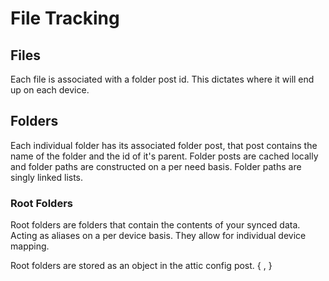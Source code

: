 # File Tracking

## Files

Each file is associated with a folder post id. This dictates where it will end up on each device.

## Folders

Each individual folder has its associated folder post, that post contains the name of the folder and the id of it's parent. Folder posts are cached locally and folder paths are constructed on a per need basis. Folder paths are singly linked lists.

### Root Folders

Root folders are folders that contain the contents of your synced data. Acting as aliases on a per device basis. They allow for individual device mapping.

Root folders are stored as an object in the attic config post.
{ <name>, <post id> }

